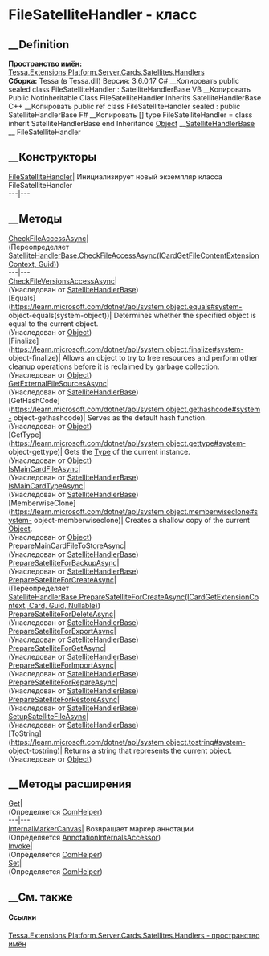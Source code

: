 # FileSatelliteHandler - класс
##  __Definition
 **Пространство имён:**
[Tessa.Extensions.Platform.Server.Cards.Satellites.Handlers](N_Tessa_Extensions_Platform_Server_Cards_Satellites_Handlers.htm)  
 **Сборка:** Tessa (в Tessa.dll) Версия: 3.6.0.17
C# __Копировать
     public sealed class FileSatelliteHandler : SatelliteHandlerBase
VB __Копировать
     Public NotInheritable Class FileSatelliteHandler
    	Inherits SatelliteHandlerBase
C++ __Копировать
     public ref class FileSatelliteHandler sealed : public SatelliteHandlerBase
F# __Копировать
     [<SealedAttribute>]
    type FileSatelliteHandler = 
        class
            inherit SatelliteHandlerBase
        end
Inheritance
    [Object](https://learn.microsoft.com/dotnet/api/system.object) __[SatelliteHandlerBase](T_Tessa_Extensions_Platform_Server_Cards_Satellites_Handlers_SatelliteHandlerBase.htm) __ FileSatelliteHandler
##  __Конструкторы
[FileSatelliteHandler](M_Tessa_Extensions_Platform_Server_Cards_Satellites_Handlers_FileSatelliteHandler__ctor.htm)|
Инициализирует новый экземпляр класса FileSatelliteHandler  
---|---  
##  __Методы
[CheckFileAccessAsync](M_Tessa_Extensions_Platform_Server_Cards_Satellites_Handlers_FileSatelliteHandler_CheckFileAccessAsync.htm)|  
(Переопределяет
[SatelliteHandlerBase.CheckFileAccessAsync(ICardGetFileContentExtensionContext,
Guid)](M_Tessa_Extensions_Platform_Server_Cards_Satellites_Handlers_SatelliteHandlerBase_CheckFileAccessAsync.htm))  
---|---  
[CheckFileVersionsAccessAsync](M_Tessa_Extensions_Platform_Server_Cards_Satellites_Handlers_SatelliteHandlerBase_CheckFileVersionsAccessAsync.htm)|  
(Унаследован от
[SatelliteHandlerBase](T_Tessa_Extensions_Platform_Server_Cards_Satellites_Handlers_SatelliteHandlerBase.htm))  
[Equals](https://learn.microsoft.com/dotnet/api/system.object.equals#system-
object-equals\(system-object\))| Determines whether the specified object is
equal to the current object.  
(Унаследован от
[Object](https://learn.microsoft.com/dotnet/api/system.object))  
[Finalize](https://learn.microsoft.com/dotnet/api/system.object.finalize#system-
object-finalize)| Allows an object to try to free resources and perform other
cleanup operations before it is reclaimed by garbage collection.  
(Унаследован от
[Object](https://learn.microsoft.com/dotnet/api/system.object))  
[GetExternalFileSourcesAsync](M_Tessa_Extensions_Platform_Server_Cards_Satellites_Handlers_SatelliteHandlerBase_GetExternalFileSourcesAsync.htm)|  
(Унаследован от
[SatelliteHandlerBase](T_Tessa_Extensions_Platform_Server_Cards_Satellites_Handlers_SatelliteHandlerBase.htm))  
[GetHashCode](https://learn.microsoft.com/dotnet/api/system.object.gethashcode#system-
object-gethashcode)| Serves as the default hash function.  
(Унаследован от
[Object](https://learn.microsoft.com/dotnet/api/system.object))  
[GetType](https://learn.microsoft.com/dotnet/api/system.object.gettype#system-
object-gettype)| Gets the
[Type](https://learn.microsoft.com/dotnet/api/system.type) of the current
instance.  
(Унаследован от
[Object](https://learn.microsoft.com/dotnet/api/system.object))  
[IsMainCardFileAsync](M_Tessa_Extensions_Platform_Server_Cards_Satellites_Handlers_SatelliteHandlerBase_IsMainCardFileAsync.htm)|  
(Унаследован от
[SatelliteHandlerBase](T_Tessa_Extensions_Platform_Server_Cards_Satellites_Handlers_SatelliteHandlerBase.htm))  
[IsMainCardTypeAsync](M_Tessa_Extensions_Platform_Server_Cards_Satellites_Handlers_SatelliteHandlerBase_IsMainCardTypeAsync.htm)|  
(Унаследован от
[SatelliteHandlerBase](T_Tessa_Extensions_Platform_Server_Cards_Satellites_Handlers_SatelliteHandlerBase.htm))  
[MemberwiseClone](https://learn.microsoft.com/dotnet/api/system.object.memberwiseclone#system-
object-memberwiseclone)| Creates a shallow copy of the current
[Object](https://learn.microsoft.com/dotnet/api/system.object).  
(Унаследован от
[Object](https://learn.microsoft.com/dotnet/api/system.object))  
[PrepareMainCardFileToStoreAsync](M_Tessa_Extensions_Platform_Server_Cards_Satellites_Handlers_SatelliteHandlerBase_PrepareMainCardFileToStoreAsync.htm)|  
(Унаследован от
[SatelliteHandlerBase](T_Tessa_Extensions_Platform_Server_Cards_Satellites_Handlers_SatelliteHandlerBase.htm))  
[PrepareSatelliteForBackupAsync](M_Tessa_Extensions_Platform_Server_Cards_Satellites_Handlers_SatelliteHandlerBase_PrepareSatelliteForBackupAsync.htm)|  
(Унаследован от
[SatelliteHandlerBase](T_Tessa_Extensions_Platform_Server_Cards_Satellites_Handlers_SatelliteHandlerBase.htm))  
[PrepareSatelliteForCreateAsync](M_Tessa_Extensions_Platform_Server_Cards_Satellites_Handlers_FileSatelliteHandler_PrepareSatelliteForCreateAsync.htm)|  
(Переопределяет
[SatelliteHandlerBase.PrepareSatelliteForCreateAsync(ICardGetExtensionContext,
Card, Guid,
Nullable<Guid>)](M_Tessa_Extensions_Platform_Server_Cards_Satellites_Handlers_SatelliteHandlerBase_PrepareSatelliteForCreateAsync.htm))  
[PrepareSatelliteForDeleteAsync](M_Tessa_Extensions_Platform_Server_Cards_Satellites_Handlers_SatelliteHandlerBase_PrepareSatelliteForDeleteAsync.htm)|  
(Унаследован от
[SatelliteHandlerBase](T_Tessa_Extensions_Platform_Server_Cards_Satellites_Handlers_SatelliteHandlerBase.htm))  
[PrepareSatelliteForExportAsync](M_Tessa_Extensions_Platform_Server_Cards_Satellites_Handlers_SatelliteHandlerBase_PrepareSatelliteForExportAsync.htm)|  
(Унаследован от
[SatelliteHandlerBase](T_Tessa_Extensions_Platform_Server_Cards_Satellites_Handlers_SatelliteHandlerBase.htm))  
[PrepareSatelliteForGetAsync](M_Tessa_Extensions_Platform_Server_Cards_Satellites_Handlers_SatelliteHandlerBase_PrepareSatelliteForGetAsync.htm)|  
(Унаследован от
[SatelliteHandlerBase](T_Tessa_Extensions_Platform_Server_Cards_Satellites_Handlers_SatelliteHandlerBase.htm))  
[PrepareSatelliteForImportAsync](M_Tessa_Extensions_Platform_Server_Cards_Satellites_Handlers_SatelliteHandlerBase_PrepareSatelliteForImportAsync.htm)|  
(Унаследован от
[SatelliteHandlerBase](T_Tessa_Extensions_Platform_Server_Cards_Satellites_Handlers_SatelliteHandlerBase.htm))  
[PrepareSatelliteForRepareAsync](M_Tessa_Extensions_Platform_Server_Cards_Satellites_Handlers_SatelliteHandlerBase_PrepareSatelliteForRepareAsync.htm)|  
(Унаследован от
[SatelliteHandlerBase](T_Tessa_Extensions_Platform_Server_Cards_Satellites_Handlers_SatelliteHandlerBase.htm))  
[PrepareSatelliteForRestoreAsync](M_Tessa_Extensions_Platform_Server_Cards_Satellites_Handlers_SatelliteHandlerBase_PrepareSatelliteForRestoreAsync.htm)|  
(Унаследован от
[SatelliteHandlerBase](T_Tessa_Extensions_Platform_Server_Cards_Satellites_Handlers_SatelliteHandlerBase.htm))  
[SetupSatelliteFileAsync](M_Tessa_Extensions_Platform_Server_Cards_Satellites_Handlers_SatelliteHandlerBase_SetupSatelliteFileAsync.htm)|  
(Унаследован от
[SatelliteHandlerBase](T_Tessa_Extensions_Platform_Server_Cards_Satellites_Handlers_SatelliteHandlerBase.htm))  
[ToString](https://learn.microsoft.com/dotnet/api/system.object.tostring#system-
object-tostring)| Returns a string that represents the current object.  
(Унаследован от
[Object](https://learn.microsoft.com/dotnet/api/system.object))  
##  __Методы расширения
[Get](M_Tessa_Extensions_Default_Client_EDS_ComHelper_Get.htm)|  
(Определяется
[ComHelper](T_Tessa_Extensions_Default_Client_EDS_ComHelper.htm))  
---|---  
[InternalMarkerCanvas](M_Tessa_UI_Views_Charting_Annotations_AnnotationInternalsAccessor_InternalMarkerCanvas.htm)|
Возвращает маркер аннотации  
(Определяется
[AnnotationInternalsAccessor](T_Tessa_UI_Views_Charting_Annotations_AnnotationInternalsAccessor.htm))  
[Invoke](M_Tessa_Extensions_Default_Client_EDS_ComHelper_Invoke.htm)|  
(Определяется
[ComHelper](T_Tessa_Extensions_Default_Client_EDS_ComHelper.htm))  
[Set](M_Tessa_Extensions_Default_Client_EDS_ComHelper_Set.htm)|  
(Определяется
[ComHelper](T_Tessa_Extensions_Default_Client_EDS_ComHelper.htm))  
##  __См. также
#### Ссылки
[Tessa.Extensions.Platform.Server.Cards.Satellites.Handlers - пространство
имён](N_Tessa_Extensions_Platform_Server_Cards_Satellites_Handlers.htm)
